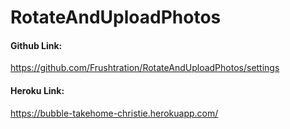 # RotateAndUploadPhotos

#### Github Link: 
https://github.com/Frushtration/RotateAndUploadPhotos/settings

#### Heroku Link: 
https://bubble-takehome-christie.herokuapp.com/

